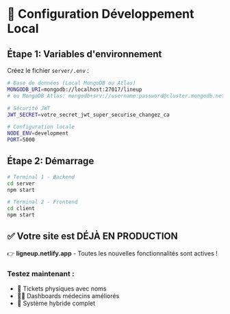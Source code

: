 # 🚀 Configuration Développement Local

## Étape 1: Variables d'environnement

Créez le fichier `server/.env` :

```bash
# Base de données (Local MongoDB ou Atlas)
MONGODB_URI=mongodb://localhost:27017/lineup
# ou MongoDB Atlas: mongodb+srv://username:password@cluster.mongodb.net/lineup

# Sécurité JWT 
JWT_SECRET=votre_secret_jwt_super_securise_changez_ca

# Configuration locale
NODE_ENV=development
PORT=5000
```

## Étape 2: Démarrage

```bash
# Terminal 1 - Backend
cd server
npm start

# Terminal 2 - Frontend  
cd client
npm start
```

## ✅ Votre site est DÉJÀ EN PRODUCTION

👉 **ligneup.netlify.app** - Toutes les nouvelles fonctionnalités sont actives !

### Testez maintenant :
- 🎫 Tickets physiques avec noms
- 👨‍⚕️ Dashboards médecins améliorés  
- 📱 Système hybride complet 